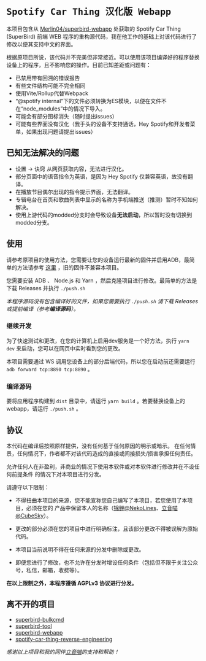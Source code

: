 # `Spotify Car Thing 汉化版 Webapp`

本项目包含从  [Merlin04/superbird-webapp](https://github.com/Merlin04/superbird-webapp) 处获取的 Spotify Car Thing (SuperBird) 前端 WEB 程序的重构源代码，我在他工作的基础上对该代码进行了修改以便其支持中文的界面。

根据原项目所说，该代码并不完美但非常接近。可以使用该项目编译好的程序替换设备上的程序，且不影响您的操作。目前已知差距或问题有：

- 已禁用带有回溯的错误报告
- 有些文件结构可能不完全相同
- 使用Vite/Rollup代替Webpack
- “@spotify internal”下的文件必须转换为ES模块，以便在文件不在“node_modules”中的情况下导入。
- 可能会有部分图标消失（随时提出issues）
- 可能有些界面没有汉化（我手头的设备不支持通话，Hey Spotify和开发者菜单，如果出现问题请提出issues）

## 已知无法解决的问题

- 设置 -> 诀窍 从网页获取内容，无法进行汉化。
- 部分页面中的语音指令为英语，是因为 Hey Spotify 仅兼容英语，故没有翻译。
- 在播放节目偶尔出现的指令提示界面，无法翻译。
- 专辑电台在首页和歌曲列表中显示的名称为手机端推送（推测）暂时不知如何解决。
- 使用上游代码的modded分支时会导致设备**无法启动**，所以暂时没有切换到modded分支。

## 使用

请参考原项目的使用方法，您需要让您的设备运行最新的固件并启用ADB，最简单的方法请参考 [这里](https://github.com/err4o4/spotify-car-thing-reverse-engineering/issues/22#issue-1432896381) ，旧的固件不兼容本项目。

您需要安装 ADB 、 Node.js 和 Yarn ，然后克隆项目进行修改。最简单的方法是下载 Releases 并执行 `./push.sh`

*本程序源码没有包含编译好的文件，如果您需要执行 `./push.sh` 请下载 Releases 或提前编译（参考**编译源码**）。*

### 继续开发

为了快速测试和更改，在您的计算机上启用dev服务是一个好方法，执行 `yarn dev` 来启动，您可以在网页中实时看到您的更改。

本项目需要通过 WS 调用您设备上的部分后端代码，所以您在启动前还需要运行 `adb forward tcp:8890 tcp:8890` 。

### 编译源码

要将应用程序构建到 `dist` 目录中，请运行 `yarn build` 。若要替换设备上的webapp，请运行 `./push.sh` 。

## 协议

本代码在编译后按照原样提供，没有任何基于任何原因的明示或暗示。
在任何情景，任何情况下，作者都不对该代码造成的直接或间接损失/损害承担任何责任。

允许任何人在非盈利，非商业的情况下使用本软件或对本软件进行修改并在不设任何前提条件
的情况下对本项目进行分发。

请遵守以下限制：

- 不得扭曲本项目的来源，您不能宣称您自己编写了本项目，若您使用了本项目，必须在您的
产品中保留本人的名称（[锦鲤@NekoLines](https://github.com/NekoLines)、[立音喵@CubeSky](https://github.com/cubesky)）。

- 更改的部分必须在您的项目中进行明确标注，且该部分更改不得被误解为原始代码。

- 本项目当前说明不得在任何来源的分发中删除或更改。

- 即便您进行了修改，也不允许在分发时增设任何条件（包括但不限于关注公众号，私信，邮箱，收费等）。

**在以上限制之外，本程序遵循 AGPLv3 协议进行分发。**

## 离不开的项目

- [superbird-bulkcmd](https://github.com/frederic/superbird-bulkcmd.git) 
- [superbird-tool](https://github.com/bishopdynamics/superbird-tool.git)
- [superbird-webapp](https://github.com/Merlin04/superbird-webapp.git)
- [spotify-car-thing-reverse-engineering](https://github.com/err4o4/spotify-car-thing-reverse-engineering.git)

*感谢以上项目和我的同伴[立音喵](https://github.com/cubesky)的支持和帮助！*